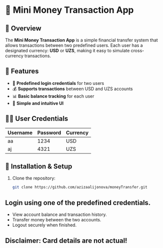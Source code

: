 # 💸 Mini Money Transaction App

## 📌 Overview
The **Mini Money Transaction App** is a simple financial transfer system that allows transactions between two predefined users. Each user has a designated currency: **USD** or **UZS**, making it easy to simulate cross-currency transactions.

## 🚀 Features
- 🔑 **Predefined login credentials** for two users  
- 💰 **Supports transactions** between USD and UZS accounts  
- 📊 **Basic balance tracking** for each user  
- 🔄 **Simple and intuitive UI**  

## 🧑‍💻 User Credentials
| Username | Password | Currency |
|----------|----------|----------|
| aa | 1234 | USD |
| aj | 4321 | UZS |

## 🔧 Installation & Setup
1. Clone the repository:
   ```bash
   git clone https://github.com/azizaalijonova/moneyTransfer.git


## Login using one of the predefined credentials.
 - View account balance and transaction history.
 - Transfer money between the two accounts.
 - Logout securely when finished.


## Disclaimer: Card details are not actual!
